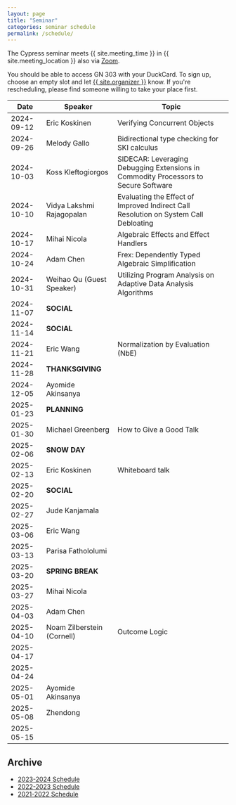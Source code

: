 ```yaml
---
layout: page
title: "Seminar"
categories: seminar schedule
permalink: /schedule/
---
```


<link rel="stylesheet" href="{{ "/assets/schedule.css" | relative_url }}">

The Cypress seminar meets {{ site.meeting_time }} in {{ site.meeting_location }} also via [Zoom](https://stevens.zoom.us/j/96042392165).

You should be able to access GN 303 with your DuckCard. To sign up,
choose an empty slot and let <a id="contact" href="mailto:{{
site.email }}">{{ site.organizer }}</a> know. If you're rescheduling, please
find someone willing to take your place first.

| Date       | Speaker            | Topic                                                                               |
| ---------- | ------------------ | ----------------------------------------------------------------------------------- |
| 2024-09-12 | Eric Koskinen      		| Verifying Concurrent Objects	|
| 2024-09-26 | Melody Gallo   			| Bidirectional type checking for SKI calculus	|
| 2024-10-03 | Koss Kleftogiorgos 		| SIDECAR: Leveraging Debugging Extensions in Commodity Processors to Secure Software	|
| 2024-10-10 | Vidya Lakshmi Rajagopalan        | Evaluating the Effect of Improved Indirect Call Resolution on System Call Debloating 	|
| 2024-10-17 | Mihai Nicola        		| Algebraic Effects and Effect Handlers	|
| 2024-10-24 | Adam Chen        		| Frex: Dependently Typed Algebraic Simplification	|
| 2024-10-31 | Weihao Qu (Guest Speaker)        | Utilizing Program Analysis on Adaptive Data Analysis Algorithms	|
| 2024-11-07 | **SOCIAL** 			| |
| 2024-11-14 | **SOCIAL**        		| |
| 2024-11-21 | Eric Wang  			| Normalization by Evaluation (NbE)	|
| 2024-11-28 | **THANKSGIVING**   		| |
| 2024-12-05 | Ayomide Akinsanya        	| |
| 2025-01-23 | **PLANNING** | |
| 2025-01-30 | Michael Greenberg | How to Give a Good Talk |
| 2025-02-06 | **SNOW DAY** | |
| 2025-02-13 | Eric Koskinen | Whiteboard talk |
| 2025-02-20 | **SOCIAL** | |
| 2025-02-27 | Jude Kanjamala | |
| 2025-03-06 | Eric Wang | |
| 2025-03-13 | Parisa Fathololumi | |
| 2025-03-20 | **SPRING BREAK** | |
| 2025-03-27 | Mihai Nicola | |
| 2025-04-03 | Adam Chen | |
| 2025-04-10 | Noam Zilberstein (Cornell) | Outcome Logic |
| 2025-04-17 | | |
| 2025-04-24 | | |
| 2025-05-01 | Ayomide Akinsanya | |
| 2025-05-08 | Zhendong | |
| 2025-05-15 | | |

## Archive

- [2023-2024 Schedule](2023_2024.html)
- [2022-2023 Schedule](2022_2023.html)
- [2021-2022 Schedule](2021_2022.html)

